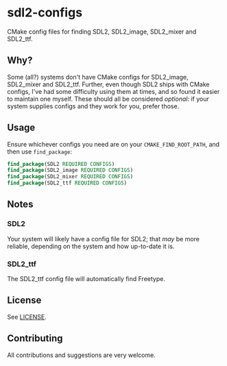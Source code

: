 # sdl2-configs
CMake config files for finding SDL2, SDL2_image, SDL2_mixer and SDL2_ttf. 

## Why?
Some (all?) systems don't have CMake configs for SDL2_image, SDL2_mixer and
SDL2_ttf. Further, even though SDL2 ships with CMake configs, I've had some
difficulty using them at times, and so found it easier to maintain one myself.
These should all be considered _optional_: if your system supplies configs and
they work for you, prefer those.

## Usage
Ensure whichever configs you need are on your `CMAKE_FIND_ROOT_PATH`, and then
use `find_package`:

```cmake
find_package(SDL2 REQUIRED CONFIGS)
find_package(SDL2_image REQUIRED CONFIGS)
find_package(SDL2_mixer REQUIRED CONFIGS)
find_package(SDL2_ttf REQUIRED CONFIGS)
```

## Notes
### SDL2
Your system will likely have a config file for SDL2; that _may_ be more
reliable, depending on the system and how up-to-date it is.

### SDL2_ttf
The SDL2_ttf config file will automatically find Freetype.

## License
See [LICENSE](./LICENSE).

## Contributing
All contributions and suggestions are very welcome.
